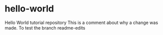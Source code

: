 # hello-world
Hello World tutorial repository 
This is a comment about why a change was made. To test the branch readme-edits
